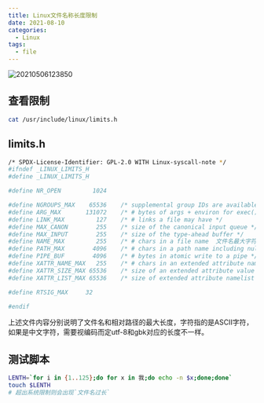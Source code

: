 ```yaml
---
title: Linux文件名称长度限制
date: 2021-08-10
categories:
  - Linux
tags:
  - file
---
```



![20210506123850](https://gitee.com/snowyan/image/raw/master/md/20210506123850.png)

<!-- more -->

## 查看限制

```bash
cat /usr/include/linux/limits.h 
```

## limits.h

```bash
/* SPDX-License-Identifier: GPL-2.0 WITH Linux-syscall-note */
#ifndef _LINUX_LIMITS_H
#define _LINUX_LIMITS_H

#define NR_OPEN	        1024

#define NGROUPS_MAX    65536	/* supplemental group IDs are available */
#define ARG_MAX       131072	/* # bytes of args + environ for exec() */
#define LINK_MAX         127	/* # links a file may have */
#define MAX_CANON        255	/* size of the canonical input queue */
#define MAX_INPUT        255	/* size of the type-ahead buffer */
#define NAME_MAX         255	/* # chars in a file name  文件名最大字符数*/
#define PATH_MAX        4096	/* # chars in a path name including nul 相对路径最大字符数*/
#define PIPE_BUF        4096	/* # bytes in atomic write to a pipe */
#define XATTR_NAME_MAX   255	/* # chars in an extended attribute name */
#define XATTR_SIZE_MAX 65536	/* size of an extended attribute value (64k) */
#define XATTR_LIST_MAX 65536	/* size of extended attribute namelist (64k) */

#define RTSIG_MAX	  32

#endif
```

上述文件内容分别说明了文件名和相对路径的最大长度，字符指的是ASCII字符，如果是中文字符，需要视编码而定utf-8和gbk对应的长度不一样。

## 测试脚本

```bash
LENTH=`for i in {1..125};do for x in 我;do echo -n $x;done;done`
touch $LENTH
# 超出系统限制则会出现`文件名过长`
```